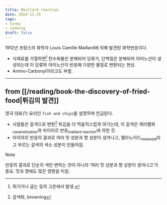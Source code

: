 ```yaml
---
title: Maillard reaction
date: 2024-11-25
tags:
- terms
- cooking
draft: false
---
```


1912년 프랑스의 화학자 Louis Camille Maillard에 의해 발견된 화학반응이다.
- 식재료를 가열하면[^1] 탄수화물은 분해되어 당류가, 단백질은 분해되어 아미노산이 생성되는데 이 당류와 아미노산이 반응해 다양한 물질로 변환되는 현상.
- Amino-Carbonyl이라고도 부름.

[^1]: 튀기거나 굽는 등의 고온에서 발생.


---
## from [[/reading/book-the-discovery-of-fried-food|튀김의 발견]]
영국 대표(?) 요리인 `fish and chips`를 설명하며 언급된다.

- 사람들은 갈색으로 변한[^2] 튀김을 더 먹음직스럽게 여기는데, 이 갈색은 캐러멜화<sub>caramelization</sub>와 마이야르 반응<sub>maillard reaction</sub>에 의한 것.
- 마이야르 반응의 결과로 여러 맛 성분과 향 성분이 생겨나고, 멜라노이드<sub>melanoid</sub>라고 부르는 갈색의 색소 성분이 만들어짐.

[^2]: 갈색화, browning

> [!note]
> 반응의 결과로 단순히 색만 변하는 것이 아니라 ’여러 맛 성분과 향 성분이 생겨나고’가 중요. 맛과 향에도 많은 영향을 미침.
